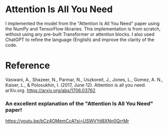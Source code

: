 # Attention Is All You Need
I implemented the model from the "Attention Is All You Need" paper using the NumPy and TensorFlow libraries. This implementation is from scratch, without using any pre-built Transformer or attention blocks. I also used ChatGPT to refine the language (English) and improve the clarity of the code.

# Reference
Vaswani, A., Shazeer, N., Parmar, N., Uszkoreit, J., Jones, L., Gomez, A. N., Kaiser, L., & Polosukhin, I. (2017, June 12). Attention is all you need. arXiv.org. https://arxiv.org/abs/1706.03762

### An excellent explanation of the "Attention Is All You Need" paper!
https://youtu.be/bCz4OMemCcA?si=USWVYd8XNn0QrrMr
